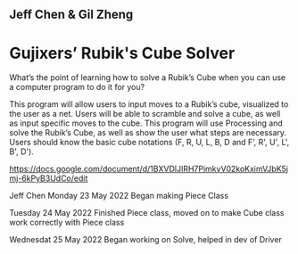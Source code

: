 ## Jeff Chen & Gil Zheng

# Gujixers’ Rubik's Cube Solver

What’s the point of learning how to solve a Rubik’s Cube when you can use a computer program to do it for you? 

This program will allow users to input moves to a Rubik’s cube, visualized to the user as a net. Users will be able to scramble and solve a cube, as well as input specific moves to the cube. This program will use Processing and solve the Rubik’s Cube, as well as show the user what steps are necessary. Users should know the basic cube notations (F, R, U, L, B, D and F’, R', U', L', B', D').

https://docs.google.com/document/d/1BXVDlJIRH7PimkvV02koKximVJbK5jmj-6kPyB3UdCo/edit

Jeff Chen
Monday 23 May 2022
Began making Piece Class

Tuesday 24 May 2022
Finished Piece class, moved on to make Cube class work correctly with Piece class

Wednesdat 25 May 2022
Began working on Solve, helped in dev of Driver
